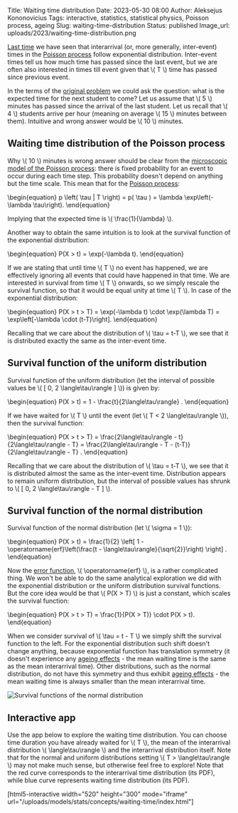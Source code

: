 Title: Waiting time distribution
Date: 2023-05-30 08:00
Author: Aleksejus Kononovicius
Tags: interactive, statistics, statistical physics, Poisson process, ageing
Slug: waiting-time-distribution
Status: published
Image_url: uploads/2023/waiting-time-distribution.png

[Last time]({filename}/articles/2023/poisson-process-interarrival-times.md)
we have seen that interarrival (or, more generally, inter-event) times in
the [Poisson process](/tag/poisson-process/) follow exponential
distribution. Inter-event times tell us how much time has passed since the
last event, but we are often also interested in times till event given that
\\\( T \\\) time has passed since previous event.

In the terms of the [original
problem]({filename}/articles/2023/poisson-process.md) we could ask the
question: what is the expected time for the next student to come? Let us
assume that \\\( 5 \\\) minutes has passed since the arrival of the last
student. Let us recall that \\\( 4 \\\) students arrive per hour (meaning on
average \\\( 15 \\\) minutes between them). Intuitive and wrong answer
would be \\\( 10 \\\) minutes.
<!--more-->

## Waiting time distribution of the Poisson process

Why \\\( 10 \\\) minutes is wrong answer should be clear from the
[microscopic model of the Poisson
process]({filename}/articles/2023/poisson-process-interarrival-times.md):
there is fixed probability for an event to occur during each time step. This
probability doesn't depend on anything but the time scale. This mean that
for the [Poisson process](/tag/poisson-process/):

\begin{equation}
p \left( \tau | T \right) = p( \tau ) = \lambda \exp\left(- \lambda \tau\right).
\end{equation}

Implying that the expected time is \\\( \frac{1}{\lambda} \\\).

Another way to obtain the same intuition is to look at the survival function
of the exponential distribution:

\begin{equation}
P(X > t) = \exp(-\lambda t).
\end{equation}

If we are stating that until time \\\( T \\\) no event has happened, we are
effectively ignoring all events that could have happened in that time. We
are interested in survival from time \\\( T \\\) onwards, so we simply
rescale the survival function, so that it would be equal unity at time
\\\( T \\\). In case of the exponential distribution:

\begin{equation}
P(X > t > T) = \exp(-\lambda t) \cdot \exp(\lambda T)
    = \exp\left[-\lambda \cdot (t-T)\right].
\end{equation}

Recalling that we care about the distribution of \\\( \tau = t-T \\\), we
see that it is distributed exactly the same as the inter-event time.

## Survival function of the uniform distribution

Survival function of the uniform distribution (let the interval of possible
values be \\\( [ 0, 2 \langle\tau\rangle ] \\\)) is given by:

\begin{equation}
P(X > t) = 1 - \frac{t}{2\langle\tau\rangle} .
\end{equation}

If we have waited for \\\( T \\\) until the event (let
\\\( T < 2 \langle\tau\rangle \\\)), then the survival function:

\begin{equation}
P(X > t > T) = \frac{2\langle\tau\rangle - t}{2\langle\tau\rangle - T}
    = \frac{2\langle\tau\rangle - T - (t-T)}{2\langle\tau\rangle - T} .
\end{equation}

Recalling that we care about the distribution of \\\( \tau = t-T \\\), we
see that it is distributed almost the same as the inter-event time.
Distribution appears to remain uniform distribution, but the interval of
possible values has shrunk to \\\( [ 0, 2 \langle\tau\rangle - T ] \\\).

## Survival function of the normal distribution

Survival function of the normal distribution (let \\\( \sigma = 1 \\\)):

\begin{equation}
P(X > t) = \frac{1}{2} \left[ 1 - \operatorname{erf}\left(\frac{t - \langle\tau\rangle}{\sqrt{2}}\right) \right] .
\end{equation}

Now the [error function](https://en.wikipedia.org/wiki/Error_function),
\\\( \operatorname{erf} \\\), is a rather complicated thing. We won't be
able to do the same analytical exploration we did with the exponential
distribution or the uniform distribution survival functions. But the core
idea would be that \\\( P(X > T) \\\) is just a constant, which scales the
survival function:

\begin{equation}
P(X > t > T) = \frac{1}{P(X > T)} \cdot P(X > t).
\end{equation}

When we consider survival of \\\( \tau = t - T \\\) we simply shift the
survival function to the left. For the exponential distribution such shift
doesn't change anything, because exponential function has translation
symmetry (it doesn't experience any [ageing effects](/tag/ageing/) -
the mean waiting time is the same as the mean interarrival time). Other
distributions, such as the normal distribution, do not have this symmetry
and thus exhibit [ageing effects](/tag/ageing/) - the mean waiting
time is always smaller than the mean interarrival time.

![Survival functions of the normal
distribution]({static}/uploads/2023/waiting-time-distribution.png
"Survival functions of the normal distribution.")

## Interactive app

Use the app below to explore the waiting time distribution. You can choose
time duration you have already waited for \\\( T \\\), the mean of the
interarrival distribution \\\( \langle\tau\rangle \\\) and the interarrival
distribution itself.  Note that for the normal and uniform distributions
setting \\\( T > \langle\tau\rangle \\\) may not make much sense, but
otherwise feel free to explore!
Note that the red curve corresponds to the interarrival time distribution
(its PDF), while blue curve represents waiting time distribution (its PDF).

[html5-interactive width="520" height="300" mode="iframe"
url="/uploads/models/stats/concepts/waiting-time/index.html"]
